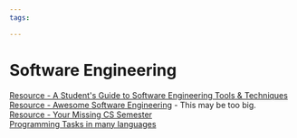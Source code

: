 ```yaml
---
tags:

---
```

# Software Engineering

[Resource - A Student's Guide to Software Engineering Tools & Techniques](https://se-education.org/learningresources/index.html)  
[Resource - Awesome Software Engineering](https://github.com/Alliedium/awesome-software-engineering?tab=readme-ov-file) - This may be too big.  
[Resource - Your Missing CS Semester](https://www.youtube.com/playlist?list=PLyzOVJj3bHQuloKGG59rS43e29ro7I57J)  
[Programming Tasks in many languages](https://rosettacode.org/wiki/Category:Programming_Tasks)  
